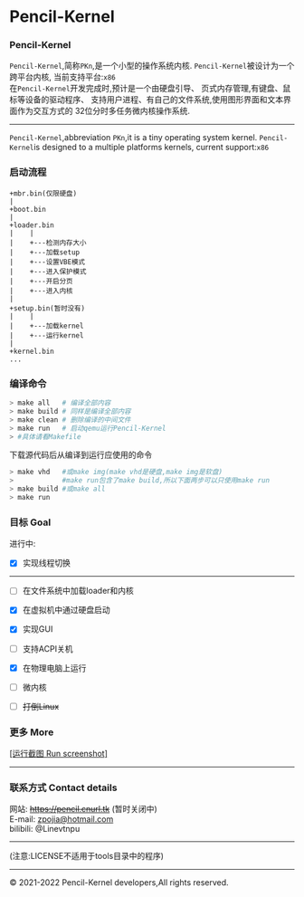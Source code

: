 Pencil-Kernel
=
### Pencil-Kernel
`Pencil-Kernel`,简称`PKn`,是一个小型的操作系统内核.
`Pencil-Kernel`被设计为一个跨平台内核,
当前支持平台:`x86` <br />
在`Pencil-Kernel`开发完成时,预计是一个由硬盘引导、
页式内存管理,有键盘、鼠标等设备的驱动程序、
支持用户进程、有自己的文件系统,使用图形界面和文本界面作为交互方式的
32位分时多任务微内核操作系统.

***
`Pencil-Kernel`,abbreviation `PKn`,it is a tiny operating system kernel.
`Pencil-Kernel`is designed to a multiple platforms kernels,
current support:`x86` <br />

### 启动流程
```
+mbr.bin(仅限硬盘)
|
+boot.bin
|
+loader.bin
|    |
|    +---检测内存大小
|    +---加载setup
|    +---设置VBE模式
|    +---进入保护模式
|    +---开启分页
|    +---进入内核
|
+setup.bin(暂时没有)
|    |
|    +---加载kernel
|    +---运行kernel
|
+kernel.bin
...

```
### 编译命令
```bash
> make all   # 编译全部内容
> make build # 同样是编译全部内容
> make clean # 删除编译的中间文件
> make run   # 启动qemu运行Pencil-Kernel
> #具体请看Makefile
```
下载源代码后从编译到运行应使用的命令
```bash
> make vhd   #或make img(make vhd是硬盘,make img是软盘)
>            #make run包含了make build,所以下面两步可以只使用make run
> make build #或make all
> make run
```

### 目标 Goal
进行中:<br />
- [x] 实现线程切换
***
- [ ] 在文件系统中加载loader和内核
- [x] 在虚拟机中通过硬盘启动
- [x] 实现GUI

- [ ] 支持ACPI关机
- [x] 在物理电脑上运行
- [ ] 微内核
- [ ] ~~打倒Linux~~
### 更多 More
[[运行截图 Run screenshot]](doc/image/Readme.md)<br />
***
### 联系方式 Contact details
网站: ~~https://pencil.cnurl.tk~~ (暂时关闭中)<br/>
E-mail: zpojia@hotmail.com<br />
bilibili: @Linevtnpu
***
(注意:LICENSE不适用于tools目录中的程序)
***
&copy; 2021-2022 Pencil-Kernel developers,All rights reserved.
